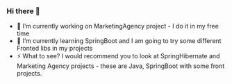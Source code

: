### Hi there 👋

- 🔭 I’m currently working on MarketingAgency project - I do it in my free time
- 🌱 I’m currently learning SpringBoot and I am going to try some different Fronted libs in my projects 
- ⚡ What to see? I would recommend you to look at SpringHibernate and Marketing Agency projects - these are Java, SpringBoot with some front projects. 
